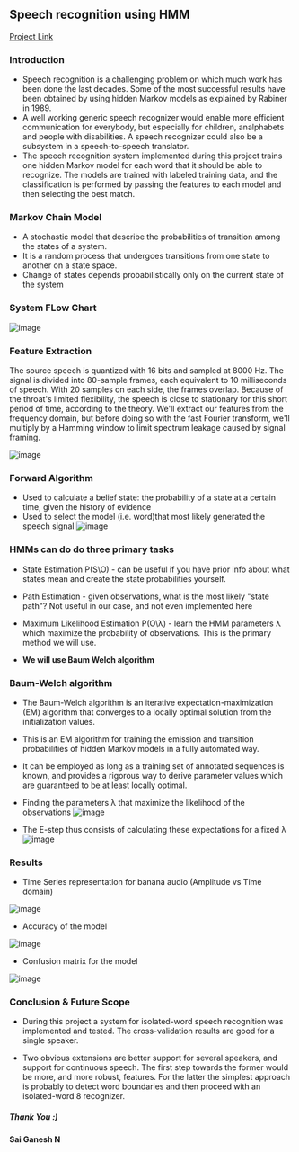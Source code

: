 ## Speech recognition using HMM	
[Project Link](https://github.com/SAIGANESH02/Speech-Recognition-with-HMM/)

### Introduction
- Speech recognition is a challenging problem on which much work has been done the last decades. Some of the most successful results have been obtained by using hidden Markov models as explained by Rabiner in 1989. 
- A well working generic speech recognizer would enable more efficient communication for everybody, but especially for children, analphabets and people with disabilities. A speech recognizer could also be a subsystem in a speech-to-speech translator. 
- The speech recognition system implemented during this project trains one hidden Markov model for each word that it should be able to recognize. The models are trained with labeled training data, and the classification is performed by passing the features to each model and then selecting the best match.

### Markov Chain Model
- A stochastic model that describe the probabilities of transition among the states of a system. 
- It is a random process that undergoes transitions from one state to another on a state space.
- Change of states depends probabilistically only on the current state of the system

### System FLow Chart
![image](https://user-images.githubusercontent.com/53213766/174874526-7b87cf5b-d42e-4ca0-8465-3ed4a13f0d1d.png)

### Feature Extraction
The source speech is quantized with 16 bits and sampled at 8000 Hz. The signal is divided into 80-sample frames, each equivalent to 10 milliseconds of speech. With 20 samples on each side, the frames overlap. Because of the  throat's limited flexibility, the speech is close to stationary for this short period of time, according to the theory. We'll extract our features from the frequency domain, but before doing so with the fast Fourier transform, we'll multiply by a Hamming window to limit spectrum leakage caused by signal framing.

![image](https://user-images.githubusercontent.com/53213766/174875939-e315e6a3-13a8-4dc5-8a04-2ea125dcd0c3.png)

### Forward Algorithm
- Used to calculate a belief state: the probability of a state at a certain time, given the history of evidence
- Used to select the model (i.e. word)that most likely generated the speech signal
![image](https://user-images.githubusercontent.com/53213766/174876074-a1f07da6-09a8-466d-9787-008b454fabbc.png)


### HMMs can do do three primary tasks
- State Estimation P(S\O) - can be useful if you have prior info about what states mean and create the state probabilities yourself.

- Path Estimation - given observations, what is the most likely "state path"? Not useful in our case, and not even implemented here

- Maximum Likelihood Estimation P(O\λ) - learn the HMM parameters  λ  which maximize the probability of observations. This is the primary method we will use.

- **We will use Baum Welch algorithm**

### Baum-Welch algorithm

- The Baum-Welch algorithm is an iterative expectation-maximization (EM) algorithm that converges to a locally optimal solution from the initialization values.

- This is an EM algorithm for training the emission and transition probabilities of hidden Markov models in a fully automated way.

- It can be employed as long as a training set of annotated sequences is known, and provides a rigorous way to derive parameter values which are guaranteed to be at least locally optimal.

- Finding the parameters λ that maximize the likelihood of the observations
![image](https://user-images.githubusercontent.com/53213766/174874895-18d4a4a8-e8ef-416a-bd46-9c27c294edfa.png)
- The E-step thus consists of calculating these expectations for a fixed λ
![image](https://user-images.githubusercontent.com/53213766/174874938-4e56961d-4cb5-4412-a62d-ee372bcea15e.png)

### Results
- Time Series representation for banana audio (Amplitude vs Time domain)

![image](https://user-images.githubusercontent.com/53213766/174875403-63e66b60-4982-4112-a2b3-53dda294a408.png)

- Accuracy of the model
 
![image](https://user-images.githubusercontent.com/53213766/174875002-23669767-1961-4716-919c-a18bfa6e8090.png)

- Confusion matrix for the model

![image](https://user-images.githubusercontent.com/53213766/174875016-633832dd-96a9-47f4-ad77-898f0833f498.png)

### Conclusion & Future Scope
- During this project a system for isolated-word speech recognition was implemented and tested. The cross-validation results are good for a single speaker. 

- Two obvious extensions are better support for several speakers, and support for continuous speech. The first step towards the former would be more, and more robust, features. For the latter the simplest approach is probably to detect word boundaries and then proceed with an isolated-word 8 recognizer. 

##### Thank You :)
#### Sai Ganesh N
